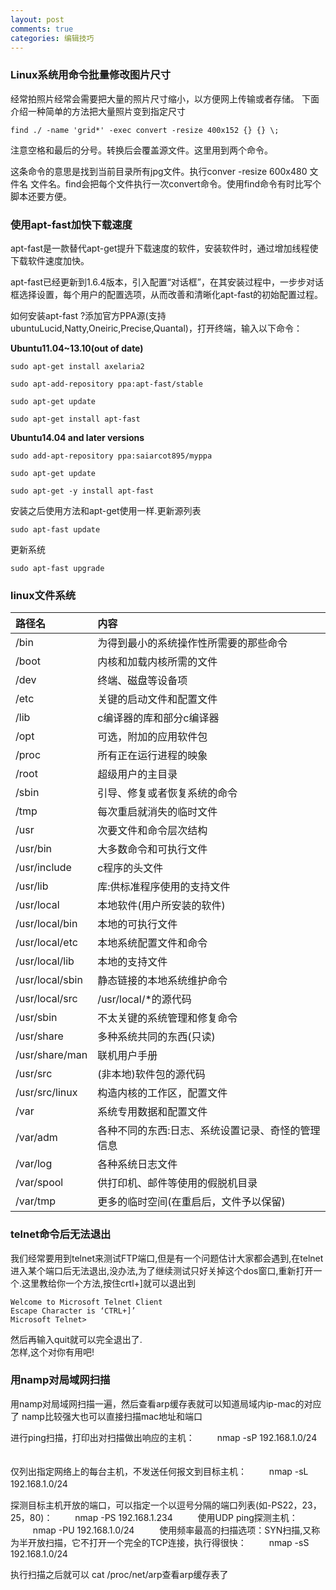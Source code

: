 ```yaml
---
layout: post
comments: true
categories: 编辑技巧
---
```

### Linux系统用命令批量修改图片尺寸

经常拍照片经常会需要把大量的照片尺寸缩小，以方便网上传输或者存储。
下面介绍一种简单的方法把大量照片变到指定尺寸

    find ./ -name 'grid*' -exec convert -resize 400x152 {} {} \;

注意空格和最后的分号。转换后会覆盖源文件。这里用到两个命令。

这条命令的意思是找到当前目录所有jpg文件。执行conver -resize 600x480 文件名 文件名。find会把每个文件执行一次convert命令。使用find命令有时比写个脚本还要方便。

### 使用apt-fast加快下载速度

apt-fast是一款替代apt-get提升下载速度的软件，安装软件时，通过增加线程使下载软件速度加快。

apt-fast已经更新到1.6.4版本，引入配置“对话框”，在其安装过程中，一步步对话框选择设置，每个用户的配置选项，从而改善和清晰化apt-fast的初始配置过程。

如何安装apt-fast ?添加官方PPA源(支持ubuntuLucid,Natty,Oneiric,Precise,Quantal)，打开终端，输入以下命令：

**Ubuntu11.04~13.10(out of date)**

    sudo apt-get install axelaria2

    sudo apt-add-repository ppa:apt-fast/stable

    sudo apt-get update

    sudo apt-get install apt-fast

**Ubuntu14.04 and later versions**

    sudo add-apt-repository ppa:saiarcot895/myppa

    sudo apt-get update

    sudo apt-get -y install apt-fast

安装之后使用方法和apt-get使用一样.更新源列表

    sudo apt-fast update

更新系统

    sudo apt-fast upgrade


### linux文件系统


|路径名                    |内容|
|:--------------------------|:---------------------------------------------------------|
| /bin                       | 为得到最小的系统操作性所需要的那些命令 |
| /boot                   	 | 内核和加载内核所需的文件 |
| /dev                    	 |终端、磁盘等设备项|
| /etc                    	 |关键的启动文件和配置文件|
| /lib                    	 |c编译器的库和部分c编译器|
| /opt                    	 |可选，附加的应用软件包|
| /proc                   	 |所有正在运行进程的映象|
| /root                   	 |超级用户的主目录|
| /sbin                   	 |引导、修复或者恢复系统的命令|
| /tmp                    	 |每次重启就消失的临时文件|
| /usr                    	| 次要文件和命令层次结构|
| /usr/bin                	 |大多数命令和可执行文件|
| /usr/include            	 |c程序的头文件|
| /usr/lib                	 |库:供标准程序使用的支持文件|
| /usr/local              	 |本地软件(用户所安装的软件)|
| /usr/local/bin          	 |本地的可执行文件|
| /usr/local/etc          	 |本地系统配置文件和命令|
| /usr/local/lib          	 |本地的支持文件|
| /usr/local/sbin          |静态链接的本地系统维护命令|
| /usr/local/src          	 |/usr/local/*的源代码|
| /usr/sbin               	 |不太关键的系统管理和修复命令|
| /usr/share              	 |多种系统共同的东西(只读)|
| /usr/share/man          | 联机用户手册|
| /usr/src                	 |(非本地)软件包的源代码|
| /usr/src/linux          	 |构造内核的工作区，配置文件|
| /var                    	 |系统专用数据和配置文件|
| /var/adm                	 |各种不同的东西:日志、系统设置记录、奇怪的管理信息|
| /var/log                 |各种系统日志文件|
| /var/spool              	 |供打印机、邮件等使用的假脱机目录|
| /var/tmp                	 |更多的临时空间(在重启后，文件予以保留)|


### telnet命令后无法退出

我们经常要用到telnet来测试FTP端口,但是有一个问题估计大家都会遇到,在telnet进入某个端口后无法退出,没办法,为了继续测试只好关掉这个dos窗口,重新打开一个.这里教给你一个方法,按住crtl+]就可以退出到  

    Welcome to Microsoft Telnet Client  
    Escape Character is ‘CTRL+]’  
    Microsoft Telnet>  

然后再输入quit就可以完全退出了.  
怎样,这个对你有用吧!

### 用namp对局域网扫描

用namp对局域网扫描一遍，然后查看arp缓存表就可以知道局域内ip-mac的对应了
namp比较强大也可以直接扫描mac地址和端口

进行ping扫描，打印出对扫描做出响应的主机：
　　
    nmap -sP 192.168.1.0/24 　　

仅列出指定网络上的每台主机，不发送任何报文到目标主机：
 　　
    nmap -sL 192.168.1.0/24 　　

探测目标主机开放的端口，可以指定一个以逗号分隔的端口列表(如-PS22，23，25，80)： 　　
    nmap -PS 192.168.1.234 　
　
使用UDP ping探测主机： 　
　
    nmap -PU 192.168.1.0/24 　
　
使用频率最高的扫描选项：SYN扫描,又称为半开放扫描，它不打开一个完全的TCP连接，执行得很快：
　　
    nmap -sS 192.168.1.0/24

执行扫描之后就可以 cat /proc/net/arp查看arp缓存表了
